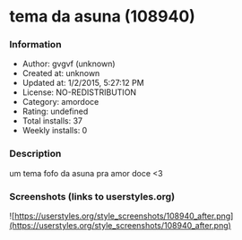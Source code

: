 # tema da asuna (108940)

### Information
- Author: gvgvf (unknown)
- Created at: unknown
- Updated at: 1/2/2015, 5:27:12 PM
- License: NO-REDISTRIBUTION
- Category: amordoce
- Rating: undefined
- Total installs: 37
- Weekly installs: 0


### Description
um tema fofo da asuna pra amor doce <3


### Screenshots (links to userstyles.org)
![https://userstyles.org/style_screenshots/108940_after.png](https://userstyles.org/style_screenshots/108940_after.png)


